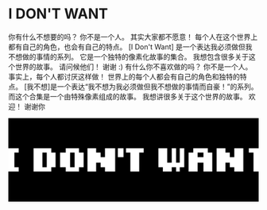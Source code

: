 # I DON'T WANT

你有什么不想要的吗？
你不是一个人。 其实大家都不愿意！
每个人在这个世界上都有自己的角色，也会有自己的特点。 [I Don't Want] 是一个表达我必须做但我不想做的事情的系列。 它是一个独特的像素化故事的集合。
我想包含很多关于这个世界的故事。 请问候他们！ 谢谢 :) 有什么你不喜欢做的吗？ 你不是一个人。 事实上，每个人都讨厌这样做！ 世界上的每个人都会有自己的角色和独特的特点。 [我不想]是一个表达“我不想为我必须做但我不想做的事情而自豪！”的系列。 而这个合集是一个由特殊像素组成的故事。 我想讲很多关于这个世界的故事。 欢迎！ 谢谢你

![NFT](unnamed.png)


